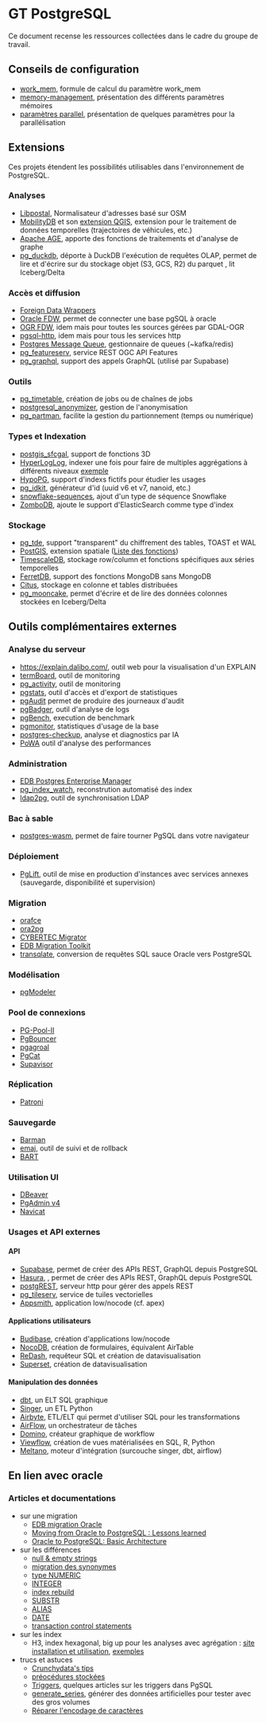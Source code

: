 # GT PostgreSQL

Ce document recense les ressources collectées dans le cadre du groupe de travail.

## Conseils de configuration

* [work_mem](https://thebuild.com/blog/2023/03/13/everything-you-know-about-setting-work_mem-is-wrong/), formule de calcul du paramètre work_mem
* [memory-management](https://stormatics.tech/blogs/postgresql-memory-management), présentation des différents paramètres mémoires
* [paramètres parallel](https://stormatics.tech/blogs/understanding-postgresql-parallel-query), présentation de quelques paramètres pour la parallélisation

## Extensions

Ces projets étendent les possibilités utilisables dans l'environnement de PostgreSQL.
 
### Analyses

* [Libpostal](https://github.com/pramsey/pgsql-postal), Normalisateur d'adresses basé sur OSM
* [MobilityDB](https://mobilitydb.com/) et son [extension QGIS](https://github.com/MobilityDB/MobilityDB-QGIS), extension pour le traitement de données temporelles (trajectoires de véhicules, etc.)
* [Apache AGE](https://age.apache.org/), apporte des fonctions de traitements et d'analyse de graphe
* [pg_duckdb](https://github.com/duckdb/pg_duckdb), déporte à DuckDB l'exécution de requêtes OLAP, permet de lire et d'écrire sur du stockage objet (S3, GCS, R2) du parquet , lit Iceberg/Delta

### Accès et diffusion

* [Foreign Data Wrappers](https://wiki.postgresql.org/wiki/Foreign_data_wrappers)
* [Oracle FDW](https://github.com/laurenz/oracle_fdw), permet de connecter une base pgSQL à oracle
* [OGR FDW](https://github.com/pramsey/pgsql-ogr-fdw), idem mais pour toutes les sources gérées par GDAL-OGR
* [pgsql-http](https://github.com/pramsey/pgsql-http), idem mais pour tous les services http
* [Postgres Message Queue](https://github.com/tembo-io/pgmq), gestionnaire de queues (~kafka/redis)
* [pg_featureserv](https://github.com/CrunchyData/pg_featureserv), service REST OGC API Features
* [pg_graphql](https://github.com/supabase/pg_graphql), support des appels GraphQL (utilisé par Supabase)

### Outils

* [pg_timetable](https://github.com/cybertec-postgresql/pg_timetable), création de jobs ou de chaînes de jobs
* [postgresql_anonymizer](https://labs.dalibo.com/postgresql_anonymizer), gestion de l'anonymisation
* [pg_partman](https://github.com/pgpartman/pg_partman), facilite la gestion du partionnement (temps ou numérique)

### Types et Indexation

* [postgis_sfcgal](https://oslandia.gitlab.io/SFCGAL/index.html), support de fonctions 3D
* [HyperLogLog](https://github.com/citusdata/postgresql-hll), indexer une fois pour faire de multiples aggrégations à différents niveaux  [exemple](https://www.crunchydata.com/blog/high-compression-metrics-stograge-with-postgres-hyperloglog)
* [HypoPG](https://github.com/HypoPG/hypopg), support d'indexs fictifs pour étudier les usages
* [pg_idkit](https://github.com/VADOSWARE/pg_idkit), générateur d'id (uuid v6 et v7, nanoid, etc.)
* [snowflake-sequences](https://github.com/pgEdge/snowflake?tab=readme-ov-file#snowflake-sequences-for-postgresql), ajout d'un type de séquence Snowflake
* [ZomboDB](https://github.com/zombodb/zombodb), ajoute le support d'ElasticSearch comme type d'index

### Stockage

* [pg_tde](https://github.com/Percona-Lab/pg_tde), support "transparent" du chiffrement des tables, TOAST et WAL
* [PostGIS](https://postgis.net/), extension spatiale ([Liste des fonctions](https://postgis.net/docs/reference.html))
* [TimescaleDB](https://github.com/timescale/timescaledb), stockage row/column et fonctions spécifiques aux séries temporelles
* [FerretDB](https://www.ferretdb.io/), support des fonctions MongoDB sans MongoDB
* [Citus](https://github.com/citusdata/citus), stockage en colonne et tables distribuées
* [pg_mooncake](https://github.com/Mooncake-Labs/pg_mooncake), permet d'écrire et de lire des données colonnes stockées en Iceberg/Delta

## Outils complémentaires externes

### Analyse du serveur

* https://explain.dalibo.com/, outil web pour la visualisation d'un EXPLAIN
* [termBoard](https://labs.dalibo.com/temboard), outil de monitoring
* [pg_activity](https://labs.dalibo.com/pg_activity), outil de monitoring
* [pgstats](https://github.com/gleu/pgstats), outil d'accès et d'export de statistiques
* [pgAudit](https://access.crunchydata.com/documentation/pgaudit/1.5.0/) permet de produire des journeaux d'audit
* [pgBadger](https://pgbadger.darold.net/), outil d'analyse de logs
* [pgBench](https://www.postgresql.org/docs/current/pgbench.html), execution de benchmark
* [pgmonitor](https://github.com/CrunchyData/pgmonitor), statistiques d'usage de la base
* [postgres-checkup](https://gitlab.com/postgres-ai/postgres-checkup), analyse et diagnostics par IA
* [PoWA](https://powa.readthedocs.io/) outil d'analyse des performances

### Administration

* [EDB Postgres Enterprise Manager](https://www.enterprisedb.com/docs/pem/latest/)
* [pg_index_watch](https://github.com/dataegret/pg_index_watch), reconstrution automatisé des index
* [ldap2pg](https://labs.dalibo.com/ldap2pg), outil de synchronisation LDAP

### Bac à sable

* [postgres-wasm](https://github.com/snaplet/postgres-wasm), permet de faire tourner PgSQL dans votre navigateur

### Déploiement

* [PgLift](https://gitlab.com/dalibo/pglift), outil de mise en production d'instances avec services annexes (sauvegarde, disponibilité et supervision)

### Migration

* [orafce](https://github.com/orafce/orafce)
* [ora2pg](https://github.com/darold/ora2pg/releases)
* [CYBERTEC Migrator](https://www.cybertec-postgresql.com/en/oracle-to-postgresql-migration-cost-assessment/)
* [EDB Migration Toolkit](https://www.enterprisedb.com/products/migration-toolkit-move-oracle-postgresql)
* [transqlate](https://gitlab.com/dalibo/transqlate), conversion de requêtes SQL sauce Oracle vers PostgreSQL

### Modélisation

* [pgModeler](https://pgmodeler.io/)

### Pool de connexions

* [PG-Pool-II](https://pgpool.net/mediawiki/index.php/Main_Page)
* [PgBouncer](https://www.pgbouncer.org/)
* [pgagroal](https://agroal.github.io/pgagroal/)
* [PgCat](https://github.com/postgresml/pgcat)
* [Supavisor](https://github.com/supabase/supavisor)

### Réplication

* [Patroni](https://github.com/zalando/patroni)

### Sauvegarde

* [Barman](https://pgbarman.org/)
* [emaj](https://github.com/dalibo/emaj), outil de suivi et de rollback
* [BART](https://www.enterprisedb.com/docs/bart/latest/)

### Utilisation UI

* [DBeaver](https://dbeaver.io/)
* [PgAdmin v4](https://www.pgadmin.org/)
* [Navicat](https://www.navicat.com/en/products/navicat-for-postgresql)

### Usages et API externes

#### API

* [Supabase](https://supabase.com/database), permet de créer des APIs REST, GraphQL depuis PostgreSQL
* [Hasura](https://hasura.io/), , permet de créer des APIs REST, GraphQL depuis PostgreSQL
* [postgREST](https://postgrest.org/en/stable/), serveur http pour gérer des appels REST
* [pg_tileserv](https://github.com/CrunchyData/pg_tileserv), service de tuiles vectorielles
* [Appsmith](https://www.appsmith.com/), application low/nocode (cf. apex)

#### Applications utilisateurs

* [Budibase](https://budibase.com/), création d'applications low/nocode
* [NocoDB](https://nocodb.com/), création de formulaires, équivalent AirTable
* [ReDash](https://github.com/getredash/redash), requêteur SQL et création de datavisualisation
* [Superset](https://github.com/apache/superset),  création de datavisualisation

#### Manipulation des données

* [dbt](https://github.com/dbt-labs/dbt-core), un ELT SQL graphique
* [Singer](https://www.singer.io/), un ETL Python
* [Airbyte](https://github.com/airbytehq/airbyte), ETL/ELT qui permet d'utiliser SQL pour les transformations
* [AirFlow](https://airflow.apache.org/), un orchestrateur de tâches
* [Domino](https://github.com/Tauffer-Consulting/domino), créateur graphique de workflow
* [Viewflow](https://github.com/datacamp/viewflow), création de vues matérialisées en SQL, R, Python
* [Meltano](https://github.com/meltano/meltano), moteur d'intégration (surcouche singer, dbt, airflow)

## En lien avec oracle

### Articles et documentations

* sur une migration
  * [EDB migration Oracle](https://www.enterprisedb.com/blog/the-complete-oracle-to-postgresql-migration-guide-tutorial-move-convert-database-oracle-alternative)
  * [Moving from Oracle to PostgreSQL : Lessons learned](https://www.cybertec-postgresql.com/en/building-an-oracle-to-postgresql-migrator-lessons-learned/)
  * [Oracle to PostgreSQL: Basic Architecture](https://www.2ndquadrant.com/en/blog/oracle-to-postgresql-basic-architecture/)
* sur les différences
  * [null & empty strings](https://www.migops.com/blog/null-and-empty-string-in-oracle-vs-postgresql-vs-sql-server/)
  * [migration des synonymes](https://www.migops.com/blog/migration-of-synonyms-from-oracle-to-postgresql/)
  * [type NUMERIC](https://www.migops.com/blog/handling-trailing-zeros-with-numeric-datatype-in-postgresql/)
  * [INTEGER](https://www.crunchydata.com/blog/the-integer-at-the-end-of-the-universe-integer-overflow-in-postgres)
  * [index rebuild](https://www.migops.com/blog/online-rebuild-of-indexes-oracle-vs-postgresql/)
  * [SUBSTR](https://databaserookies.wordpress.com/2023/01/09/substr-functionality-differences-between-oracle-and-postgresql-what-you-need-to-know/)
  * [ALIAS](https://databaserookies.wordpress.com/2023/01/06/navigating-aliases-in-oracle-to-postgresql-migrations/)
  * [DATE](https://www.migops.com/blog/oracle-vs-sql-server-vs-postgresql-date-date-type/)
  * [transaction control statements ](https://www.migops.com/blog/oracle-vs-postgresql-transaction-control-statements/)
* sur les index
  * H3, index hexagonal, big up pour les analyses avec agrégation : [site](https://h3geo.org/) [installation et utilisation](https://blog.rustprooflabs.com/2023/05/postgis-h3-v4-refresh), [exemples](https://carto.com/blog/h3-spatial-indexes-10-use-cases?hss_channel=tw-241079136)
* trucs et astuces
  * [Crunchydata's tips](https://www.crunchydata.com/postgres-tips)
  * [préocédures stockées](https://www.cybertec-postgresql.com/en/stored-procedures-getting-started/)
  * [Triggers](https://mydbanotebook.org/post/triggers2/), quelques articles sur les triggers dans PgSQL
  * [generate_series](https://database.guide/how-generate_series-works-in-postgresql/), générer des données artificielles pour tester avec des gros volumes
  * [Réparer l'encodage de caractères](https://www.cybertec-postgresql.com/en/fix-bad-encoding-postgresql/)
